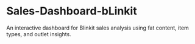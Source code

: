 # Sales-Dashboard-bLinkit
An interactive dashboard for Blinkit sales analysis using fat content, item types, and outlet insights.
